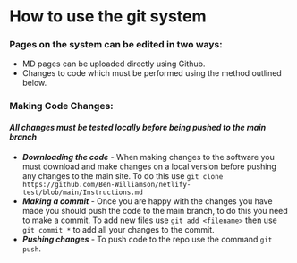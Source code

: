 # How to use the git system

### Pages on the system can be edited in two ways:
- MD pages can be uploaded directly using Github.
- Changes to code which must be performed using the method outlined below.

### Making Code Changes:
#### *All changes must be tested locally before being pushed to the main branch*
- ***Downloading the code*** - When making changes to the software you must download and make  changes on a local version before pushing any changes to the main site.  To do this use `git clone https://github.com/Ben-Williamson/netlify-test/blob/main/Instructions.md`
- ***Making a commit*** - Once you are happy with the changes you have made you should push the code to the main branch, to do this you need to make a commit.  To add new files use `git add <filename>` then use `git commit *` to add all your changes to the commit.
- ***Pushing changes*** - To push code to the repo use the command `git push`.
